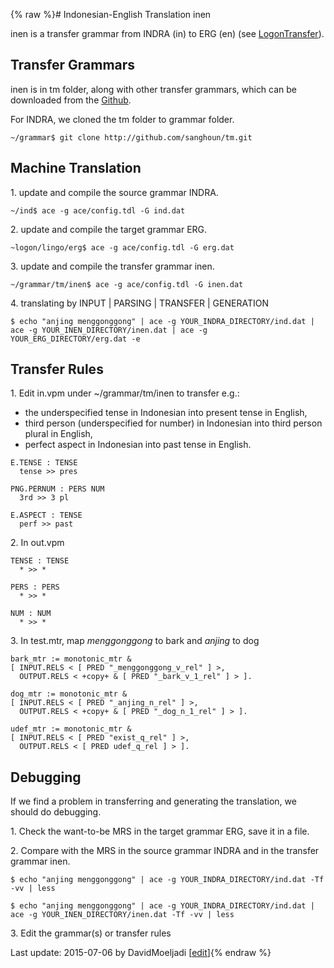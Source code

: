 {% raw %}# Indonesian-English Translation inen

inen is a transfer grammar from INDRA (in) to ERG (en) (see
[LogonTransfer](https://delph-in.github.io/docs/tools/LogonTransfer)).

## Transfer Grammars

inen is in tm folder, along with other transfer grammars, which can be
downloaded from the [Github](https://github.com/sanghoun/tm).

For INDRA, we cloned the tm folder to grammar folder.

    ~/grammar$ git clone http://github.com/sanghoun/tm.git

## Machine Translation

1\. update and compile the source grammar INDRA.

    ~/ind$ ace -g ace/config.tdl -G ind.dat

2\. update and compile the target grammar ERG.

    ~logon/lingo/erg$ ace -g ace/config.tdl -G erg.dat

3\. update and compile the transfer grammar inen.

    ~/grammar/tm/inen$ ace -g ace/config.tdl -G inen.dat

4\. translating by INPUT \| PARSING \| TRANSFER \| GENERATION

    $ echo "anjing menggonggong" | ace -g YOUR_INDRA_DIRECTORY/ind.dat | ace -g YOUR_INEN_DIRECTORY/inen.dat | ace -g YOUR_ERG_DIRECTORY/erg.dat -e

## Transfer Rules

1\. Edit in.vpm under \~/grammar/tm/inen to transfer e.g.:

- the underspecified tense in Indonesian into present tense in
English,
- third person (underspecified for number) in Indonesian into third
person plural in English,
- perfect aspect in Indonesian into past tense in English.

<!-- -->


    E.TENSE : TENSE
      tense >> pres
    
    PNG.PERNUM : PERS NUM
      3rd >> 3 pl
    
    E.ASPECT : TENSE
      perf >> past

2\. In out.vpm

    TENSE : TENSE
      * >> *
    
    PERS : PERS
      * >> *
    
    NUM : NUM
      * >> *

3\. In test.mtr, map *menggonggong* to bark and *anjing* to dog

    bark_mtr := monotonic_mtr &
    [ INPUT.RELS < [ PRED "_menggonggong_v_rel" ] >,
      OUTPUT.RELS < +copy+ & [ PRED "_bark_v_1_rel" ] > ].
    
    dog_mtr := monotonic_mtr &
    [ INPUT.RELS < [ PRED "_anjing_n_rel" ] >,
      OUTPUT.RELS < +copy+ & [ PRED "_dog_n_1_rel" ] > ].
    
    udef_mtr := monotonic_mtr &
    [ INPUT.RELS < [ PRED "exist_q_rel" ] >,
      OUTPUT.RELS < [ PRED udef_q_rel ] > ].

## Debugging

If we find a problem in transferring and generating the translation, we
should do debugging.

1\. Check the want-to-be MRS in the target grammar ERG, save it in a
file.

2\. Compare with the MRS in the source grammar INDRA and in the transfer
grammar inen.

    $ echo "anjing menggonggong" | ace -g YOUR_INDRA_DIRECTORY/ind.dat -Tf -vv | less
    
    $ echo "anjing menggonggong" | ace -g YOUR_INDRA_DIRECTORY/ind.dat | ace -g YOUR_INEN_DIRECTORY/inen.dat -Tf -vv | less

3\. Edit the grammar(s) or transfer rules

Last update: 2015-07-06 by DavidMoeljadi [[edit](https://github.com/delph-in/docs/wiki/IndraTranslation/_edit)]{% endraw %}